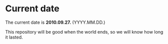 # Current date

The current date is **2010.09.27.** (YYYY.MM.DD.)

This repository will be good when the world ends, so we will know how long it lasted.